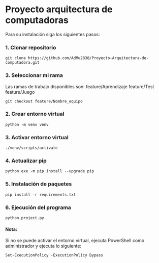 # Proyecto arquitectura de computadoras

Para su instalación siga los siguientes pasos:

### 1. Clonar repositorio

```shell
git clone https://github.com/AdMu2838/Proyecto-Arquitectura-de-computadora.git
```

### 3. Seleccionar mi rama

Las ramas de trabajo disponibles son:
feature/Aprendizaje
feature/Test
feature/Juego

```shell
git checkout feature/Nombre_equipo
```

### 2. Crear entorno virtual

```shell
python -m venv venv
```

### 3. Activar entorno virtual

```shell
./venv/scripts/activate
```

### 4. Actualizar pip

```shell
python.exe -m pip install --upgrade pip
```

### 5. Instalación de paquetes

```shell
pip install -r requirements.txt
```

### 6. Ejecución del programa

```shell
python project.py
```



#### Nota:
Si no se puede activar el entorno virtual, ejecuta PowerShell como administrador y ejecuta lo siguiente:

```shell
Set-ExecutionPolicy -ExecutionPolicy Bypass
```
